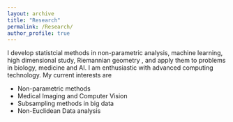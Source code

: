 ```yaml
---
layout: archive
title: "Research"
permalink: /Research/
author_profile: true
---
```

I develop statistcial methods in non-parametric analysis, machine learning, high dimensional study, Riemannian geometry
, and apply them to problems in biology, medicine and AI. I am enthusiastic with advanced computing technology. My current interests are

* Non-parametric methods
* Medical Imaging and Computer Vision
* Subsampling methods in big data
* Non-Euclidean Data analysis
